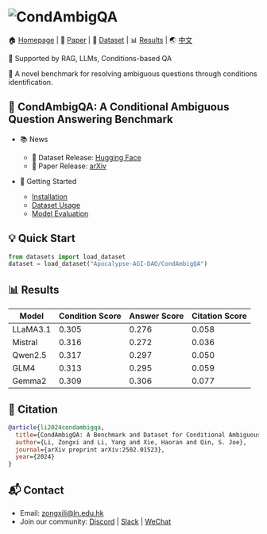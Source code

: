 # ![CondAmbigQA](https://your-banner-image-url.png)

🏠 [Homepage](https://github.com/innovation64/CondAmbigQA) | 📝 [Paper](https://arxiv.org/abs/2502.01523) | 🤗 [Dataset](https://huggingface.co/datasets/Apocalypse-AGI-DAO/CondAmbigQA) | 📊 [Results](#results) | 🌏 [中文](./README_zh.md)

🔄 Supported by RAG, LLMs, Conditions-based QA

💫 A novel benchmark for resolving ambiguous questions through conditions identification.

## 📌 CondAmbigQA: A Conditional Ambiguous Question Answering Benchmark

- 📚 News
  - 🎉 Dataset Release: [Hugging Face](https://huggingface.co/datasets/Apocalypse-AGI-DAO/CondAmbigQA)
  - 📄 Paper Release: [arXiv](https://arxiv.org/abs/2502.01523)

- 🚀 Getting Started
  - [Installation](#installation)
  - [Dataset Usage](#dataset-usage)
  - [Model Evaluation](#evaluation)

## 💡 Quick Start

```python
from datasets import load_dataset
dataset = load_dataset("Apocalypse-AGI-DAO/CondAmbigQA")
```

## 📊 Results 

| Model | Condition Score | Answer Score | Citation Score |
|-------|----------------|--------------|----------------|
| LLaMA3.1 | 0.305 | 0.276 | 0.058 |
| Mistral | 0.316 | 0.272 | 0.036 |
| Qwen2.5 | 0.317 | 0.297 | 0.050 |
| GLM4 | 0.313 | 0.295 | 0.059 |
| Gemma2 | 0.309 | 0.306 | 0.077 |

## 📖 Citation

```bibtex
@article{li2024condambigqa,
  title={CondAmbigQA: A Benchmark and Dataset for Conditional Ambiguous Question Answering},
  author={Li, Zongxi and Li, Yang and Xie, Haoran and Qin, S. Joe},
  journal={arXiv preprint arXiv:2502.01523},
  year={2024}
}
```

## 📬 Contact 

- Email: zongxili@ln.edu.hk
- Join our community: [Discord](#) | [Slack](#) | [WeChat](#)
